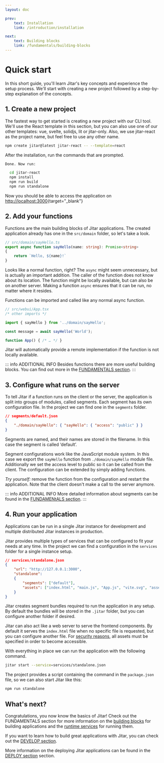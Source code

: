 ```yaml
---
layout: doc

prev:
    text: Installation
    link: /introduction/installation

next:
    text: Building blocks
    link: /fundamentals/building-blocks
---
```


# Quick start

In this short guide, you'll learn Jitar's key concepts and experience the setup process. We'll start with creating a new project followed by a step-by-step explanation of the concepts.

## 1. Create a new project

The fastest way to get started is creating a new project with our CLI tool. We'll use the React template in this section, but you can also use one of our other templates: vue, svelte, solidjs, lit or jitar-only. Also, we use jitar-react as the project name, but feel free to use any other name.

```bash
npm create jitar@latest jitar-react -- --template=react
```

After the installation, run the commands that are prompted.

```bash
Done. Now run:

  cd jitar-react
  npm install
  npm run build
  npm run standalone
```

Now you should be able to access the application on [http://localhost:3000](http://localhost:3000){target="_blank"}

## 2. Add your functions

Functions are the main building blocks of Jitar applications. The created application already has one in the `src/domain` folder, so let's take a look.

```ts
// src/domain/sayHello.ts
export async function sayHello(name: string): Promise<string>
{
    return `Hello, ${name}!`
}
```

Looks like a normal function, right? The `async` might seem unnecessary, but is actually an important addition. The caller of the function does not know about its location. The function might be locally available, but can also be on another server. Making a function `async` ensures that it can be run, no matter where it resides.

Functions can be imported and called like any normal async function.

```ts
// src/webui/App.tsx
/* other imports */

import { sayHello } from '../domain/sayHello';

const message = await sayHello('World');

function App() { /* … */ }
```

Jitar will automatically provide a remote implementation if the function is not locally available.

::: info ADDITIONAL INFO
Besides functions there are more useful building blocks. You can find out more in the [FUNDAMENTALS section](../fundamentals/building-blocks.md).
:::

## 3. Configure what runs on the server

To tell Jitar if a function runs on the client or the server, the application is split into groups of modules, called segments. Each segment has its own configuration file. In the project we can find one in the `segments` folder.

```json
// segments/default.json
{
    "./domain/sayHello": { "sayHello": { "access": "public" } }
}
```

Segments are named, and their names are stored in the filename. In this case the segment is called ‘default’.

Segment configurations work like the JavaScript module system. In this case we export the `sayHello` function from `./domain/sayHello` module file. Additionally we set the access level to public so it can be called from the client. The configuration can be extended by simply adding functions.

*Try yourself:* remove the function from the configuration and restart the application. Note that the client doesn't make a call to the server anymore.

::: info ADDITIONAL INFO
More detailed information about segments can be found in the [FUNDAMENtALS section](../fundamentals/building-blocks.md#segments).
:::

## 4. Run your application

Applications can be run in a single Jitar instance for development and multiple distributed Jitar instances in production.

Jitar provides multiple types of services that can be configured to fit your needs at any time. In the project we can find a configuration in the `services` folder for a single instance setup.

```json
// services/standalone.json
{
    "url": "http://127.0.0.1:3000",
    "standalone":
    {
        "segments": ["default"],
        "assets": ["index.html", "main.js", "App.js", "vite.svg", "assets/**/*"]
    }
}
```

Jitar creates segment bundles required to run the application in any setup. By default the bundles will be stored in the `.jitar` folder, but you can configure another folder if desired.

Jitar can also act like a web server to serve the frontend components. By default it serves the `index.html` file when no specific file is requested, but you can configure another file. For [security reasons](../develop/security.md#file-access-protection), all assets must be specified in order to become accessible.

With everything in place we can run the application with the following command.

```bash
jitar start --service=services/standalone.json
```

The project provides a script containing the command in the `package.json` file, so we can also start Jitar like this:

```bash
npm run standalone
```

## What's next?

Congratulations, you now know the basics of Jitar! Check out the FUNDAMENTALS section for more information on the [building blocks](../fundamentals/building-blocks.md) for building applications and the [runtime services](../fundamentals/runtime-services.md) for running them.

If you want to learn how to build great applications with Jitar, you can check out the [DEVELOP section](../develop/application-structure.md).

More information on the deploying Jitar applications can be found in the [DEPLOY section](../deploy/segmentation.md) section.

